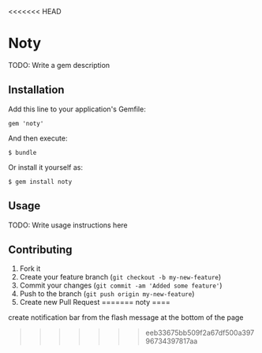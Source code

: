 <<<<<<< HEAD
# Noty

TODO: Write a gem description

## Installation

Add this line to your application's Gemfile:

    gem 'noty'

And then execute:

    $ bundle

Or install it yourself as:

    $ gem install noty

## Usage

TODO: Write usage instructions here

## Contributing

1. Fork it
2. Create your feature branch (`git checkout -b my-new-feature`)
3. Commit your changes (`git commit -am 'Added some feature'`)
4. Push to the branch (`git push origin my-new-feature`)
5. Create new Pull Request
=======
noty
====

create notification bar from the flash message at the bottom of the page 
>>>>>>> eeb33675bb509f2a67df500a39796734397817aa
